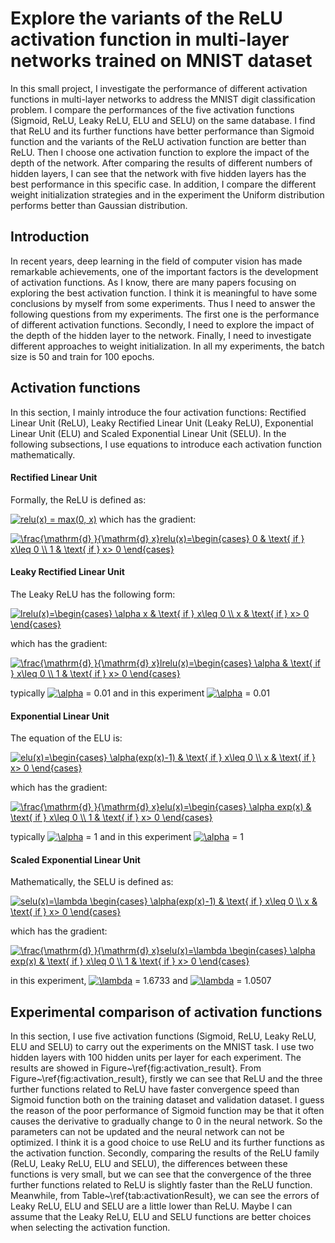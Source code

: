 # Explore the variants of the ReLU activation function in multi-layer networks trained on MNIST dataset
In this small project, I investigate the performance of different activation functions in multi-layer networks to address the MNIST digit classification problem. I compare the performances of the five activation functions (Sigmoid, ReLU, Leaky ReLU, ELU and SELU) on the same database. I find that ReLU and its further functions have better performance than Sigmoid function and the variants of the ReLU activation function are better than ReLU. Then I choose one activation function to explore the impact of the depth of the network. After comparing the results of different numbers of hidden layers, I can see that the network with five hidden layers has the best performance in this specific case. In addition, I compare the different weight initialization strategies and in the experiment the Uniform distribution performs better than Gaussian distribution.

## Introduction
In recent years, deep learning in the field of computer vision has made remarkable achievements, one of the important factors is the development of activation functions. As I know, there are many papers focusing on exploring the best activation function. I think it is meaningful to have some conclusions by myself from some experiments. Thus I need to answer the following questions from my experiments. The first one is the performance of different activation functions. Secondly, I need to explore the impact of the depth of the hidden layer to the network. Finally, I need to investigate different approaches to weight initialization. In all my experiments, the batch size is 50 and train for 100 epochs.

## Activation functions
In this section, I mainly introduce the four activation functions: Rectified Linear Unit (ReLU), Leaky Rectified Linear Unit (Leaky ReLU), Exponential Linear Unit (ELU) and Scaled Exponential Linear Unit (SELU). In the following subsections, I use equations to introduce each activation function mathematically.
#### Rectified Linear Unit
Formally, the ReLU is defined as:

  <a href="http://www.codecogs.com/eqnedit.php?latex=relu(x)&space;=&space;max(0,&space;x)" target="_blank"><img src="http://latex.codecogs.com/gif.latex?relu(x)&space;=&space;max(0,&space;x)" title="relu(x) = max(0, x)" /></a>
  which has the gradient:
  
<a href="http://www.codecogs.com/eqnedit.php?latex=\frac{\mathrm{d}&space;}{\mathrm{d}&space;x}relu(x)=\begin{cases}&space;0&space;&&space;\text{&space;if&space;}&space;x\leq&space;0&space;\\&space;1&space;&&space;\text{&space;if&space;}&space;x>&space;0&space;\end{cases}" target="_blank"><img src="http://latex.codecogs.com/gif.latex?\frac{\mathrm{d}&space;}{\mathrm{d}&space;x}relu(x)=\begin{cases}&space;0&space;&&space;\text{&space;if&space;}&space;x\leq&space;0&space;\\&space;1&space;&&space;\text{&space;if&space;}&space;x>&space;0&space;\end{cases}" title="\frac{\mathrm{d} }{\mathrm{d} x}relu(x)=\begin{cases} 0 & \text{ if } x\leq 0 \\ 1 & \text{ if } x> 0 \end{cases}" /></a>

#### Leaky Rectified Linear Unit
The Leaky ReLU has the following form:

<a href="http://www.codecogs.com/eqnedit.php?latex=lrelu(x)=\begin{cases}&space;\alpha&space;x&space;&&space;\text{&space;if&space;}&space;x\leq&space;0&space;\\&space;x&space;&&space;\text{&space;if&space;}&space;x>&space;0&space;\end{cases}" target="_blank"><img src="http://latex.codecogs.com/gif.latex?lrelu(x)=\begin{cases}&space;\alpha&space;x&space;&&space;\text{&space;if&space;}&space;x\leq&space;0&space;\\&space;x&space;&&space;\text{&space;if&space;}&space;x>&space;0&space;\end{cases}" title="lrelu(x)=\begin{cases} \alpha x & \text{ if } x\leq 0 \\ x & \text{ if } x> 0 \end{cases}" /></a>

which has the gradient:

<a href="http://www.codecogs.com/eqnedit.php?latex=\frac{\mathrm{d}&space;}{\mathrm{d}&space;x}lrelu(x)=\begin{cases}&space;\alpha&space;&&space;\text{&space;if&space;}&space;x\leq&space;0&space;\\&space;1&space;&&space;\text{&space;if&space;}&space;x>&space;0&space;\end{cases}" target="_blank"><img src="http://latex.codecogs.com/gif.latex?\frac{\mathrm{d}&space;}{\mathrm{d}&space;x}lrelu(x)=\begin{cases}&space;\alpha&space;&&space;\text{&space;if&space;}&space;x\leq&space;0&space;\\&space;1&space;&&space;\text{&space;if&space;}&space;x>&space;0&space;\end{cases}" title="\frac{\mathrm{d} }{\mathrm{d} x}lrelu(x)=\begin{cases} \alpha & \text{ if } x\leq 0 \\ 1 & \text{ if } x> 0 \end{cases}" /></a>

typically <a href="http://www.codecogs.com/eqnedit.php?latex=\alpha" target="_blank"><img src="http://latex.codecogs.com/gif.latex?\alpha" title="\alpha" /></a> = 0.01 and in this experiment <a href="http://www.codecogs.com/eqnedit.php?latex=\alpha" target="_blank"><img src="http://latex.codecogs.com/gif.latex?\alpha" title="\alpha" /></a> = 0.01

#### Exponential Linear Unit
The equation of the ELU is:

<a href="http://www.codecogs.com/eqnedit.php?latex=elu(x)=\begin{cases}&space;\alpha(exp(x)-1)&space;&&space;\text{&space;if&space;}&space;x\leq&space;0&space;\\&space;x&space;&&space;\text{&space;if&space;}&space;x>&space;0&space;\end{cases}" target="_blank"><img src="http://latex.codecogs.com/gif.latex?elu(x)=\begin{cases}&space;\alpha(exp(x)-1)&space;&&space;\text{&space;if&space;}&space;x\leq&space;0&space;\\&space;x&space;&&space;\text{&space;if&space;}&space;x>&space;0&space;\end{cases}" title="elu(x)=\begin{cases} \alpha(exp(x)-1) & \text{ if } x\leq 0 \\ x & \text{ if } x> 0 \end{cases}" /></a>

which has the gradient:

<a href="http://www.codecogs.com/eqnedit.php?latex=\frac{\mathrm{d}&space;}{\mathrm{d}&space;x}elu(x)=\begin{cases}&space;\alpha&space;exp(x)&space;&&space;\text{&space;if&space;}&space;x\leq&space;0&space;\\&space;1&space;&&space;\text{&space;if&space;}&space;x>&space;0&space;\end{cases}" target="_blank"><img src="http://latex.codecogs.com/gif.latex?\frac{\mathrm{d}&space;}{\mathrm{d}&space;x}elu(x)=\begin{cases}&space;\alpha&space;exp(x)&space;&&space;\text{&space;if&space;}&space;x\leq&space;0&space;\\&space;1&space;&&space;\text{&space;if&space;}&space;x>&space;0&space;\end{cases}" title="\frac{\mathrm{d} }{\mathrm{d} x}elu(x)=\begin{cases} \alpha exp(x) & \text{ if } x\leq 0 \\ 1 & \text{ if } x> 0 \end{cases}" /></a>

typically <a href="http://www.codecogs.com/eqnedit.php?latex=\alpha" target="_blank"><img src="http://latex.codecogs.com/gif.latex?\alpha" title="\alpha" /></a> = 1 and in this experiment <a href="http://www.codecogs.com/eqnedit.php?latex=\alpha" target="_blank"><img src="http://latex.codecogs.com/gif.latex?\alpha" title="\alpha" /></a> = 1

#### Scaled Exponential Linear Unit
Mathematically, the SELU is defined as:

<a href="http://www.codecogs.com/eqnedit.php?latex=selu(x)=\lambda&space;\begin{cases}&space;\alpha(exp(x)-1)&space;&&space;\text{&space;if&space;}&space;x\leq&space;0&space;\\&space;x&space;&&space;\text{&space;if&space;}&space;x>&space;0&space;\end{cases}" target="_blank"><img src="http://latex.codecogs.com/gif.latex?selu(x)=\lambda&space;\begin{cases}&space;\alpha(exp(x)-1)&space;&&space;\text{&space;if&space;}&space;x\leq&space;0&space;\\&space;x&space;&&space;\text{&space;if&space;}&space;x>&space;0&space;\end{cases}" title="selu(x)=\lambda \begin{cases} \alpha(exp(x)-1) & \text{ if } x\leq 0 \\ x & \text{ if } x> 0 \end{cases}" /></a>

which has the gradient:

<a href="http://www.codecogs.com/eqnedit.php?latex=\frac{\mathrm{d}&space;}{\mathrm{d}&space;x}selu(x)=\lambda&space;\begin{cases}&space;\alpha&space;exp(x)&space;&&space;\text{&space;if&space;}&space;x\leq&space;0&space;\\&space;1&space;&&space;\text{&space;if&space;}&space;x>&space;0&space;\end{cases}" target="_blank"><img src="http://latex.codecogs.com/gif.latex?\frac{\mathrm{d}&space;}{\mathrm{d}&space;x}selu(x)=\lambda&space;\begin{cases}&space;\alpha&space;exp(x)&space;&&space;\text{&space;if&space;}&space;x\leq&space;0&space;\\&space;1&space;&&space;\text{&space;if&space;}&space;x>&space;0&space;\end{cases}" title="\frac{\mathrm{d} }{\mathrm{d} x}selu(x)=\lambda \begin{cases} \alpha exp(x) & \text{ if } x\leq 0 \\ 1 & \text{ if } x> 0 \end{cases}" /></a>

in this experiment, <a href="http://www.codecogs.com/eqnedit.php?latex=\lambda" target="_blank"><img src="http://latex.codecogs.com/gif.latex?\lambda" title="\lambda" /></a> = 1.6733 and <a href="http://www.codecogs.com/eqnedit.php?latex=\lambda" target="_blank"><img src="http://latex.codecogs.com/gif.latex?\lambda" title="\lambda" /></a> = 1.0507

## Experimental comparison of activation functions

In this section, I use five activation functions (Sigmoid, ReLU, Leaky ReLU, ELU and SELU) to carry out the experiments on the MNIST task. I use two hidden layers with 100 hidden units per layer for each experiment. The results are showed in Figure~\ref{fig:activation_result}. From Figure~\ref{fig:activation_result}, firstly we can see that ReLU and the three further functions related to ReLU have faster convergence speed than Sigmoid function both on the training dataset and validation dataset. I guess the reason of the poor performance of Sigmoid function may be that it often causes the derivative to gradually change to 0 in the neural network. So the parameters can not be updated and the neural network can not be optimized. I think it is a good choice to use ReLU and its further functions as the activation function. Secondly, comparing the results of the ReLU family (ReLU, Leaky ReLU, ELU and SELU), the differences between these functions is very small, but we can see that the convergence of the three further functions related to ReLU is slightly faster than the ReLU function. Meanwhile, from Table~\ref{tab:activationResult}, we can see the errors of Leaky ReLU, ELU and SELU are a little lower than ReLU. Maybe I can assume that the Leaky ReLU, ELU and SELU functions are better choices when selecting the activation function.
